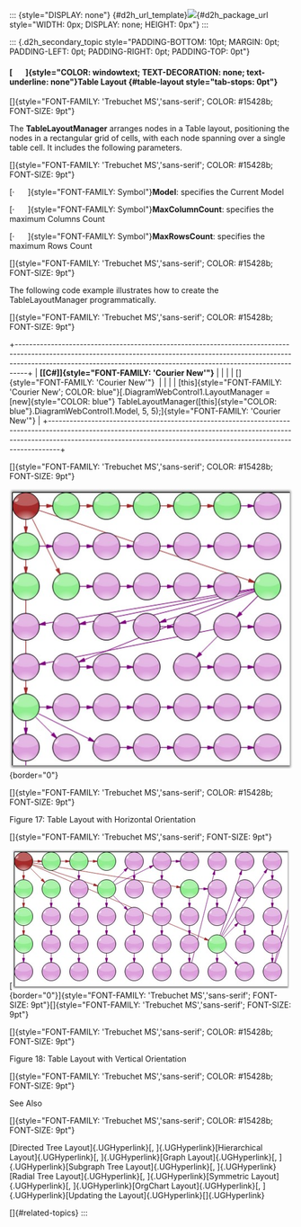 ::: {style="DISPLAY: none"}
[](ms-xhelp:///?Id=d2h_url_template){#d2h_url_template}![](!package_url!){#d2h_package_url style="WIDTH: 0px; DISPLAY: none; HEIGHT: 0px"}
:::

::: {.d2h_secondary_topic style="PADDING-BOTTOM: 10pt; MARGIN: 0pt; PADDING-LEFT: 0pt; PADDING-RIGHT: 0pt; PADDING-TOP: 0pt"}
#### [       ]{style="COLOR: windowtext; TEXT-DECORATION: none; text-underline: none"}Table Layout {#table-layout style="tab-stops: 0pt"}

[]{style="FONT-FAMILY: 'Trebuchet MS','sans-serif'; COLOR: #15428b; FONT-SIZE: 9pt"} 

The **TableLayoutManager** arranges nodes in a Table layout, positioning the nodes in a rectangular grid of cells, with each node spanning over a single table cell. It includes the following parameters.

[]{style="FONT-FAMILY: 'Trebuchet MS','sans-serif'; COLOR: #15428b; FONT-SIZE: 9pt"} 

[·      ]{style="FONT-FAMILY: Symbol"}**Model**: specifies the Current Model

[·      ]{style="FONT-FAMILY: Symbol"}**MaxColumnCount**: specifies the maximum Columns Count

[·      ]{style="FONT-FAMILY: Symbol"}**MaxRowsCount**: specifies the maximum Rows Count

[]{style="FONT-FAMILY: 'Trebuchet MS','sans-serif'; COLOR: #15428b; FONT-SIZE: 9pt"} 

The following code example illustrates how to create the TableLayoutManager programmatically.

[]{style="FONT-FAMILY: 'Trebuchet MS','sans-serif'; COLOR: #15428b; FONT-SIZE: 9pt"} 

+---------------------------------------------------------------------------------------------------------------------------------------------------------------------------------------------------------------------------------------------+
| **[\[C#\]]{style="FONT-FAMILY: 'Courier New'"}**                                                                                                                                                                                            |
|                                                                                                                                                                                                                                             |
| []{style="FONT-FAMILY: 'Courier New'"}                                                                                                                                                                                                      |
|                                                                                                                                                                                                                                             |
| [this]{style="FONT-FAMILY: 'Courier New'; COLOR: blue"}[.DiagramWebControl1.LayoutManager = [new]{style="COLOR: blue"} TableLayoutManager([this]{style="COLOR: blue"}.DiagramWebControl1.Model, 5, 5);]{style="FONT-FAMILY: 'Courier New'"} |
+---------------------------------------------------------------------------------------------------------------------------------------------------------------------------------------------------------------------------------------------+

[]{style="FONT-FAMILY: 'Trebuchet MS','sans-serif'; COLOR: #15428b; FONT-SIZE: 9pt"} 

![](ImagesExt/image65_23.jpg){border="0"}

[]{style="FONT-FAMILY: 'Trebuchet MS','sans-serif'; COLOR: #15428b; FONT-SIZE: 9pt"} 

Figure 17: Table Layout with Horizontal Orientation

[]{style="FONT-FAMILY: 'Trebuchet MS','sans-serif'; FONT-SIZE: 9pt"} 

[![](ImagesExt/image65_24.jpg){border="0"}]{style="FONT-FAMILY: 'Trebuchet MS','sans-serif'; FONT-SIZE: 9pt"}[]{style="FONT-FAMILY: 'Trebuchet MS','sans-serif'; FONT-SIZE: 9pt"}

[]{style="FONT-FAMILY: 'Trebuchet MS','sans-serif'; COLOR: #15428b; FONT-SIZE: 9pt"} 

Figure 18: Table Layout with Vertical Orientation

[]{style="FONT-FAMILY: 'Trebuchet MS','sans-serif'; COLOR: #15428b; FONT-SIZE: 9pt"} 

See Also

[]{style="FONT-FAMILY: 'Trebuchet MS','sans-serif'; COLOR: #15428b; FONT-SIZE: 9pt"} 

[Directed Tree Layout]{.UGHyperlink}[, ]{.UGHyperlink}[Hierarchical Layout]{.UGHyperlink}[, ]{.UGHyperlink}[Graph Layout]{.UGHyperlink}[, ]{.UGHyperlink}[Subgraph Tree Layout]{.UGHyperlink}[, ]{.UGHyperlink}[Radial Tree Layout]{.UGHyperlink}[, ]{.UGHyperlink}[Symmetric Layout]{.UGHyperlink}[, ]{.UGHyperlink}[OrgChart Layout]{.UGHyperlink}[, ]{.UGHyperlink}[Updating the Layout]{.UGHyperlink}[]{.UGHyperlink}

[]{#related-topics}
:::
